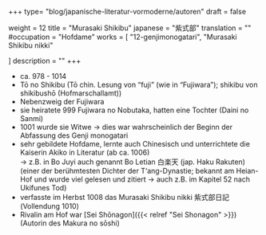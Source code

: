 +++
type= "blog/japanische-literatur-vormoderne/autoren"
draft = false

weight = 12
title = "Murasaki Shikibu"
japanese = "紫式部"
translation = ""
#occupation = "Hofdame"
works = [
  "12-genjimonogatari",
  "Murasaki Shikibu nikki"

]
description = ""
+++

- ca. 978 - 1014
- Tō no Shikibu (Tō chin. Lesung von “fuji” (wie in “Fujiwara”); shikibu von shikibushō (Hofmarschallamt))
- Nebenzweig der Fujiwara
- sie heiratete 999 Fujiwara no Nobutaka, hatten eine Tochter (Daini no Sanmi)
- 1001 wurde sie Witwe -> dies war wahrscheinlich der Beginn der Abfassung des Genji monogatari
- sehr gebildete Hofdame, lernte auch Chinesisch und unterrichtete die Kaiserin Akiko in Literatur (ab ca. 1006)  
  -> z.B. in Bo Juyi auch genannt Bo Letian 白楽天 (jap. Haku Rakuten)  
  (einer der berühmtesten Dichter der T‘ang-Dynastie; bekannt am Heian-Hof und wurde viel gelesen und zitiert -> auch z.B. im Kapitel 52 nach Ukifunes Tod)
- verfasste im Herbst 1008 das Murasaki Shikibu nikki 紫式部⽇記 (Vollendung 1010)
- Rivalin am Hof war [Sei Shōnagon]({{< relref "Sei Shonagon" >}}) (Autorin des Makura no sōshi)
